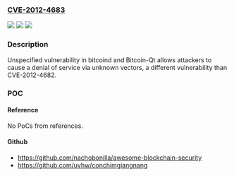 ### [CVE-2012-4683](https://cve.mitre.org/cgi-bin/cvename.cgi?name=CVE-2012-4683)
![](https://img.shields.io/static/v1?label=Product&message=n%2Fa&color=blue)
![](https://img.shields.io/static/v1?label=Version&message=n%2Fa&color=blue)
![](https://img.shields.io/static/v1?label=Vulnerability&message=n%2Fa&color=brighgreen)

### Description

Unspecified vulnerability in bitcoind and Bitcoin-Qt allows attackers to cause a denial of service via unknown vectors, a different vulnerability than CVE-2012-4682.

### POC

#### Reference
No PoCs from references.

#### Github
- https://github.com/nachobonilla/awesome-blockchain-security
- https://github.com/uvhw/conchimgiangnang

